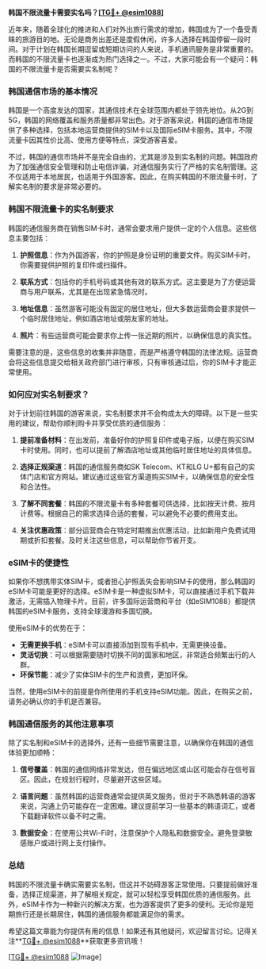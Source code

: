 **韩国不限流量卡需要实名吗？[[TG💪+ @esim1088](https://t.me/s/esim1088)]**

近年来，随着全球化的推进和人们对外出旅行需求的增加，韩国成为了一个备受青睐的旅游目的地。无论是商务出差还是度假休闲，许多人选择在韩国停留一段时间。对于计划在韩国长期逗留或短期访问的人来说，手机通讯服务是非常重要的。而韩国的不限流量卡也逐渐成为热门选择之一。不过，大家可能会有一个疑问：韩国的不限流量卡是否需要实名制呢？

### **韩国通信市场的基本情况**

韩国是一个高度发达的国家，其通信技术在全球范围内都处于领先地位。从2G到5G，韩国的网络覆盖和服务质量都非常出色。对于游客来说，韩国的通信市场提供了多种选择，包括本地运营商提供的SIM卡以及国际eSIM卡服务。其中，不限流量卡因其性价比高、使用方便等特点，深受游客喜爱。

不过，韩国的通信市场并不是完全自由的，尤其是涉及到实名制的问题。韩国政府为了加强通信安全管理和防止电信诈骗，对通信服务实行了严格的实名制管理。这不仅适用于本地居民，也适用于外国游客。因此，在购买韩国的不限流量卡时，了解实名制的要求是非常必要的。

### **韩国不限流量卡的实名制要求**

韩国的通信服务商在销售SIM卡时，通常会要求用户提供一定的个人信息。这些信息主要包括：

1. **护照信息**：作为外国游客，你的护照是身份证明的重要文件。购买SIM卡时，你需要提供护照的复印件或扫描件。
   
2. **联系方式**：包括你的手机号码或其他有效的联系方式。这主要是为了方便运营商与用户联系，尤其是在出现紧急情况时。

3. **地址信息**：虽然游客可能没有固定的居住地址，但大多数运营商会要求提供一个临时居住地址，例如酒店地址或朋友家的地址。

4. **照片**：有些运营商可能会要求你上传一张近期的照片，以确保信息的真实性。

需要注意的是，这些信息的收集并非随意，而是严格遵守韩国的法律法规。运营商会将这些信息提交给相关政府部门进行审核，只有审核通过后，你的SIM卡才能正常使用。

### **如何应对实名制要求？**

对于计划前往韩国的游客来说，实名制要求并不会构成太大的障碍。以下是一些实用的建议，帮助你顺利购卡并享受优质的通信服务：

1. **提前准备材料**：在出发前，准备好你的护照复印件或电子版，以便在购买SIM卡时使用。同时，也可以提前了解酒店地址或其他临时居住地址的具体信息。

2. **选择正规渠道**：韩国的通信服务商如SK Telecom、KT和LG U+都有自己的实体门店和官方网站。建议通过这些官方渠道购买SIM卡，以确保信息的安全性和合法性。

3. **了解不同套餐**：韩国的不限流量卡有多种套餐可供选择，比如按天计费、按月计费等。根据自己的需求选择合适的套餐，可以避免不必要的费用支出。

4. **关注优惠政策**：部分运营商会在特定时期推出优惠活动，比如新用户免费试用期或折扣套餐。及时关注这些信息，可以帮助你节省开支。

### **eSIM卡的便捷性**

如果你不想携带实体SIM卡，或者担心护照丢失会影响SIM卡的使用，那么韩国的eSIM卡可能是更好的选择。eSIM卡是一种虚拟SIM卡，可以直接通过手机下载并激活，无需插入物理卡片。目前，许多国际运营商和平台（如eSIM1088）都提供韩国的eSIM卡服务，支持全球漫游和多国切换。

使用eSIM卡的优势在于：

- **无需更换手机**：eSIM卡可以直接添加到现有手机中，无需更换设备。
- **灵活切换**：可以根据需要随时切换不同的国家和地区，非常适合频繁出行的人群。
- **环保节能**：减少了实体SIM卡的生产和浪费，更加环保。

当然，使用eSIM卡的前提是你所使用的手机支持eSIM功能。因此，在购买之前，请务必确认你的手机是否兼容。

### **韩国通信服务的其他注意事项**

除了实名制和eSIM卡的选择外，还有一些细节需要注意，以确保你在韩国的通信体验更加顺畅：

1. **信号覆盖**：韩国的通信网络非常发达，但在偏远地区或山区可能会存在信号盲区。因此，在规划行程时，尽量避开这些区域。

2. **语言问题**：虽然韩国的运营商通常会提供英文服务，但对于不熟悉韩语的游客来说，沟通上仍可能存在一定困难。建议提前学习一些基本的韩语词汇，或者下载翻译软件以备不时之需。

3. **数据安全**：在使用公共Wi-Fi时，注意保护个人隐私和数据安全。避免登录敏感账户或进行网上支付操作。

### **总结**

韩国的不限流量卡确实需要实名制，但这并不妨碍游客正常使用。只要提前做好准备，选择正规渠道，并了解相关规定，就可以轻松享受韩国优质的通信服务。此外，eSIM卡作为一种新兴的解决方案，也为游客提供了更多的便利。无论你是短期旅行还是长期居住，韩国的通信服务都能满足你的需求。

希望这篇文章能为你提供有用的信息！如果还有其他疑问，欢迎留言讨论。记得关注**[TG💪+ @esim1088](https://t.me/s/esim1088)**获取更多资讯哦！

[[TG💪+ @esim1088](https://t.me/s/esim1088) ![Image](https://i.postimg.cc/4NQfJmqS/Snipaste-2025-05-13-00-14-12.png)]